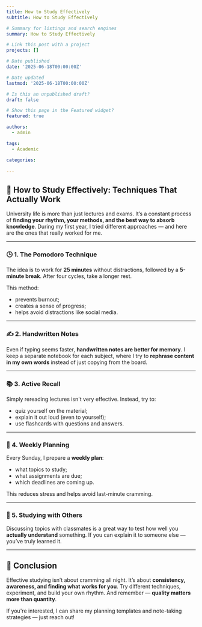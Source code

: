 ```yaml
---
title: How to Study Effectively
subtitle: How to Study Effectively

# Summary for listings and search engines
summary: How to Study Effectively

# Link this post with a project
projects: []

# Date published
date: '2025-06-18T00:00:00Z'

# Date updated
lastmod: '2025-06-18T00:00:00Z'

# Is this an unpublished draft?
draft: false

# Show this page in the Featured widget?
featured: true

authors:
  - admin

tags:
  - Academic

categories:
  
---
```


## 🧠 How to Study Effectively: Techniques That Actually Work

University life is more than just lectures and exams. It’s a constant process of **finding your rhythm, your methods, and the best way to absorb knowledge**. During my first year, I tried different approaches — and here are the ones that really worked for me.

---

### 🕒 1. The Pomodoro Technique

The idea is to work for **25 minutes** without distractions, followed by a **5-minute break**. After four cycles, take a longer rest.

This method:
- prevents burnout;
- creates a sense of progress;
- helps avoid distractions like social media.

---

### ✍️ 2. Handwritten Notes

Even if typing seems faster, **handwritten notes are better for memory**. I keep a separate notebook for each subject, where I try to **rephrase content in my own words** instead of just copying from the board.

---

### 📚 3. Active Recall

Simply rereading lectures isn't very effective. Instead, try to:
- quiz yourself on the material;
- explain it out loud (even to yourself);
- use flashcards with questions and answers.

---

### 📅 4. Weekly Planning

Every Sunday, I prepare a **weekly plan**:
- what topics to study;
- what assignments are due;
- which deadlines are coming up.

This reduces stress and helps avoid last-minute cramming.

---

### 🤝 5. Studying with Others

Discussing topics with classmates is a great way to test how well you **actually understand** something. If you can explain it to someone else — you’ve truly learned it.

---

## 📌 Conclusion

Effective studying isn’t about cramming all night. It’s about **consistency, awareness, and finding what works for you**. Try different techniques, experiment, and build your own rhythm. And remember — **quality matters more than quantity**.

If you're interested, I can share my planning templates and note-taking strategies — just reach out!

